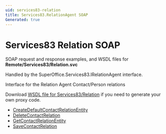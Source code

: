 ```yaml
---
uid: services83-relation
title: Services83.RelationAgent SOAP
Generated: true
---
```


# Services83 Relation SOAP

SOAP request and response examples, and WSDL files for **Remote/Services83/Relation.svc**

Handled by the <see cref="T:SuperOffice.Services83.IRelationAgent">SuperOffice.Services83.IRelationAgent</see> interface.

Interface for the Relation Agent
Contact/Person relations

Download [WSDL file for Services83/Relation](../Services83-Relation.md) if you need to generate your own proxy code.

* [CreateDefaultContactRelationEntity](CreateDefaultContactRelationEntity.md)
* [DeleteContactRelation](DeleteContactRelation.md)
* [GetContactRelationEntity](GetContactRelationEntity.md)
* [SaveContactRelation](SaveContactRelation.md)
